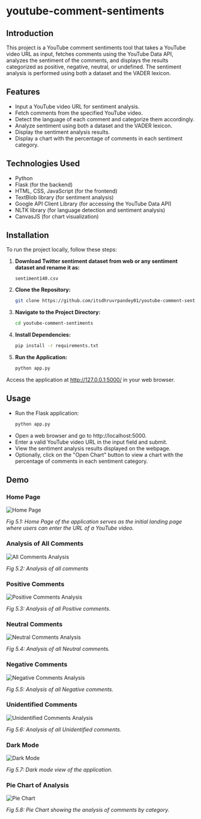 # youtube-comment-sentiments
## Introduction
This project is a YouTube comment sentiments tool that takes a YouTube video URL as input, fetches comments using the YouTube Data API, analyzes the sentiment of the comments, and displays the results categorized as positive, negative, neutral, or undefined. The sentiment analysis is performed using both a dataset and the VADER lexicon.

## Features
- Input a YouTube video URL for sentiment analysis.
- Fetch comments from the specified YouTube video.
- Detect the language of each comment and categorize them accordingly.
- Analyze sentiment using both a dataset and the VADER lexicon.
- Display the sentiment analysis results.
- Display a chart with the percentage of comments in each sentiment category.

## Technologies Used
- Python
- Flask (for the backend)
- HTML, CSS, JavaScript (for the frontend)
- TextBlob library (for sentiment analysis)
- Google API Client Library (for accessing the YouTube Data API)
- NLTK library (for language detection and sentiment analysis)
- CanvasJS (for chart visualization)

## Installation

To run the project locally, follow these steps:
1. **Download Twitter sentiment dataset from web or any sentiment dataset and rename it as:**
   ```bas
   sentiment140.csv 

2. **Clone the Repository:**
   ```bash
   git clone https://github.com/itsdhruvrpandey01/youtube-comment-sentiments/
   ```

3. **Navigate to the Project Directory:**
   ```bash
   cd youtube-comment-sentiments
   ```

4. **Install Dependencies:**
   ```bash
   pip install -r requirements.txt
   ```

5. **Run the Application:**
   ```bash
   python app.py
   ```

Access the application at http://127.0.0.1:5000/ in your web browser.

## Usage
- Run the Flask application:
  ```bash
  python app.py
- Open a web browser and go to http://localhost:5000.
- Enter a valid YouTube video URL in the input field and submit.
- View the sentiment analysis results displayed on the webpage.
- Optionally, click on the "Open Chart" button to view a chart with the percentage of comments in each sentiment category.

## Demo
### Home Page
![Home Page](https://github.com/itsdhruvrpandey01/youtube-comment-sentiments/assets/130044341/abe885d0-fba0-45d7-a368-58cebda908da)

*Fig 5.1: Home Page of the application serves as the initial landing page where users can enter the URL of a YouTube video.*

### Analysis of All Comments
![All Comments Analysis](https://github.com/itsdhruvrpandey01/youtube-comment-sentiments/assets/130044341/945fa707-906f-4a7a-9153-feabe6a7f456)

*Fig 5.2: Analysis of all comments*

### Positive Comments
![Positive Comments Analysis](https://github.com/itsdhruvrpandey01/youtube-comment-sentiments/assets/130044341/f0c35627-4747-4262-a993-39b9c9aedc1c)

*Fig 5.3: Analysis of all Positive comments.*

### Neutral Comments
![Neutral Comments Analysis](https://github.com/itsdhruvrpandey01/youtube-comment-sentiments/assets/130044341/ab4dfe84-fb53-417a-ac33-93273d00e7cf)

*Fig 5.4: Analysis of all Neutral comments.*

### Negative Comments
![Negative Comments Analysis](https://github.com/itsdhruvrpandey01/youtube-comment-sentiments/assets/130044341/22941f0a-d904-4435-9321-db00ecb88605)

*Fig 5.5: Analysis of all Negative comments.*

### Unidentified Comments
![Unidentified Comments Analysis](https://github.com/itsdhruvrpandey01/youtube-comment-sentiments/assets/130044341/83d64c5b-f2d2-41d2-9b8e-608d9f13f339)

*Fig 5.6: Analysis of all Unidentified comments.*

### Dark Mode
![Dark Mode](https://github.com/itsdhruvrpandey01/youtube-comment-sentiments/assets/130044341/10ff2e7b-216b-4d4f-afe3-3f86ad8b1f5b)

*Fig 5.7: Dark mode view of the application.*

### Pie Chart of Analysis
![Pie Chart](https://github.com/itsdhruvrpandey01/youtube-comment-sentiments/assets/130044341/57dcc20e-0219-4836-86d9-116aec5d5217)

*Fig 5.8: Pie Chart showing the analysis of comments by category.*

